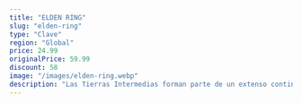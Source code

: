 ```yaml
---
title: "ELDEN RING"
slug: "elden-ring"
type: "Clave"
region: "Global"
price: 24.99
originalPrice: 59.99
discount: 58
image: "/images/elden-ring.webp"
description: "Las Tierras Intermedias forman parte de un extenso continente donde magníficos campos abiertos y gigantescas mazmorras con diseños tridimensionales complejos se conectan. Mientras exploras, te espera la emoción de descubrir amenazas desconocidas y abrumadoras.El dominio del terreno y conocer sus secretos pueden ayudarte a superar enemigos y a derrotar jefes formidables, o a conducir a los jugadores invasores hasta trampas."
---
```

